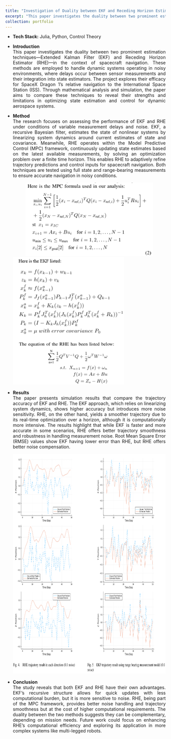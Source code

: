 ```yaml
---
title: "Investigation of Duality between EKF and Receding Horizon Estimator"
excerpt: "This paper investigates the duality between two prominent estimation techniques—Extended Kalman Filter (EKF) and Receding Horizon Estimator (RHE)—in the context of spacecraft navigation. <br/><img src='/images/dock.PNG'>"
collection: portfolio
---
```


* <b>Tech Stack:</b> Julia, Python, Control Theory

* <p style="text-align: justify;"><b>Introduction</b><br>This paper investigates the duality between two prominent estimation techniques—Extended Kalman Filter (EKF) and Receding Horizon Estimator (RHE)—in the context of spacecraft navigation. These methods are employed to handle dynamic systems operating in noisy environments, where delays occur between sensor measurements and their integration into state estimators. The project explores their efficacy for SpaceX Dragon 1’s relative navigation to the International Space Station (ISS). Through mathematical analysis and simulation, the paper aims to compare these techniques to reveal their strengths and limitations in optimizing state estimation and control for dynamic aerospace systems.</p>
  
* <p style="text-align: justify;"><b>Method</b><br>The research focuses on assessing the performance of EKF and RHE under conditions of variable measurement delays and noise. EKF, a recursive Bayesian filter, estimates the state of nonlinear systems by linearizing system dynamics around current estimates of state and covariance. Meanwhile, RHE operates within the Model Predictive Control (MPC) framework, continuously updating state estimates based on the latest available measurements, by solving an optimization problem over a finite time horizon. This enables RHE to adaptively refine trajectory predictions and control inputs for spacecraft navigation. Both techniques are tested using full state and range-bearing measurements to ensure accurate navigation in noisy conditions.</p>

    <div style="text-align:center">
    <img src="/images/MPC.PNG" alt="buggy_lqr_plots" style="width:400px;height:230px;">
    </div>
    
    <img src="/images/EKF_RHE.PNG" alt="buggy_lqr_plots" style="width:350px;height:400px;">
    </div>
    
* <p style="text-align: justify;"><b>Results</b><br>The paper presents simulation results that compare the trajectory accuracy of EKF and RHE. The EKF approach, which relies on linearizing system dynamics, shows higher accuracy but introduces more noise sensitivity. RHE, on the other hand, yields a smoother trajectory due to its real-time optimization over a horizon, although it is computationally more intensive. The results highlight that while EKF is faster and more accurate in some scenarios, RHE offers better trajectory smoothness and robustness in handling measurement noise. Root Mean Square Error (RMSE) values show EKF having lower error than RHE, but RHE offers better noise compensation.</p>

    <div style="text-align:center">
    <img src="/images/traj.PNG" alt="buggy_lqr_plots" style="width:790px;height:690px;">
    </div>

* <p style="text-align: justify;"><b>Conclusion</b><br>The study reveals that both EKF and RHE have their own advantages. EKF’s recursive structure allows for quick updates with less computational burden, but it is more sensitive to noise. RHE, being part of the MPC framework, provides better noise handling and trajectory smoothness but at the cost of higher computational requirements. The duality between the two methods suggests they can be complementary, depending on mission needs. Future work could focus on enhancing RHE’s computational efficiency and exploring its application in more complex systems like multi-legged robots.</p>
